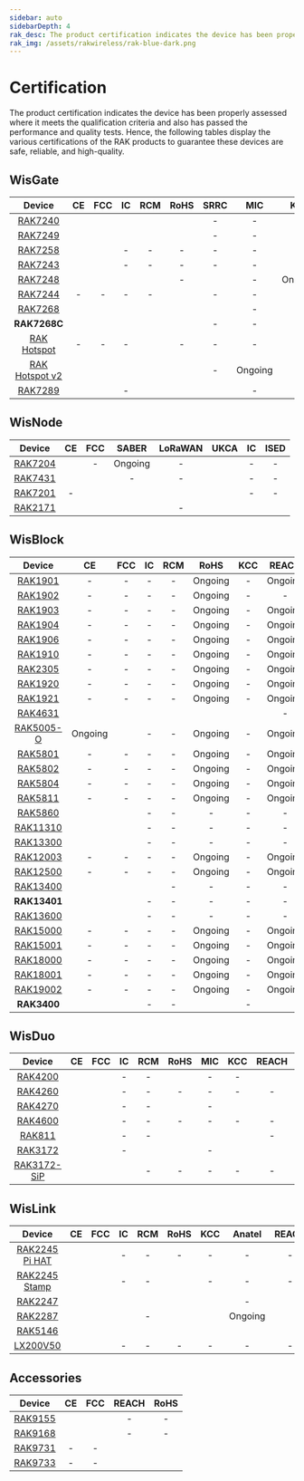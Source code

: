 ```yaml
---
sidebar: auto
sidebarDepth: 4
rak_desc: The product certification indicates the device has been properly assessed where it meets the qualification criteria and also has passed the performance and quality tests. Hence, the following tables display the various certifications of the RAK products to guarantee these devices are safe, reliable, and high-quality.
rak_img: /assets/rakwireless/rak-blue-dark.png
---
```


# Certification

The product certification indicates the device has been properly assessed where it meets the qualification criteria and also has passed the performance and quality tests. Hence, the following tables display the various certifications of the RAK products to guarantee these devices are safe, reliable, and high-quality.

## WisGate

|                                               Device                                               |                                                             CE                                                              |                                                           FCC                                                           |                                                       IC                                                       |                                                             RCM                                                              |                                                                 RoHS                                                                 |                                              SRRC                                               |   MIC   |                                                             KCC                                                             |  OFCA   |                                                      IMDA                                                       |                                                  Anatel                                                  |                                              Ukraine                                               |                                                            IP67                                                            |                                                  IP65                                                  |                                                            UKCA                                                             |                                                          REACH                                                          |   JRL   |   EAC   |   FAC   |   FSB   |                                                      SUBTEL                                                       |   NOM   | IFETEL  |                                                      BSMI                                                       |                                                      NCC                                                       |   MIC   |                                                      ERP                                                       |                                                      NTC                                                       |   RAC   |   FSS   |  SABER  |  METI   |                                                      NBTC                                                       |                                              ISED                                               |                                                             RSM                                                              |
| :------------------------------------------------------------------------------------------------: | :-------------------------------------------------------------------------------------------------------------------------: | :---------------------------------------------------------------------------------------------------------------------: | :------------------------------------------------------------------------------------------------------------: | :--------------------------------------------------------------------------------------------------------------------------: | :----------------------------------------------------------------------------------------------------------------------------------: | :---------------------------------------------------------------------------------------------: | :-----: | :-------------------------------------------------------------------------------------------------------------------------: | :-----: | :-------------------------------------------------------------------------------------------------------------: | :------------------------------------------------------------------------------------------------------: | :------------------------------------------------------------------------------------------------: | :------------------------------------------------------------------------------------------------------------------------: | :----------------------------------------------------------------------------------------------------: | :-------------------------------------------------------------------------------------------------------------------------: | :---------------------------------------------------------------------------------------------------------------------: | :-----: | :-----: | :-----: | :-----: | :---------------------------------------------------------------------------------------------------------------: | :-----: | :-----: | :-------------------------------------------------------------------------------------------------------------: | :------------------------------------------------------------------------------------------------------------: | :-----: | :------------------------------------------------------------------------------------------------------------: | :------------------------------------------------------------------------------------------------------------: | :-----: | :-----: | :-----: | :-----: | :-------------------------------------------------------------------------------------------------------------: | :---------------------------------------------------------------------------------------------: | :--------------------------------------------------------------------------------------------------------------------------: |
|       <a href="/Product-Categories/WisGate/RAK7240/Overview/" target="_blank"> RAK7240 </a>        |            [](https://downloads.rakwireless.com/LoRa/RAK7240/Certification-Report/RAK7240_CE_Certification.pdf)             |          [](https://downloads.rakwireless.com/LoRa/RAK7240/Certification-Report/RAK7240_FCC_Certification.zip)          |      [](https://downloads.rakwireless.com/LoRa/RAK7240/Certification-Report/RAK7240_IC_Certification.pdf)      |            [](https://downloads.rakwireless.com/LoRa/RAK7240/Certification-Report/RAK7240_RCM_Certification.zip)             |                [](https://downloads.rakwireless.com/LoRa/RAK7240/Certification-Report/RAK7240_RoHS_Certification.pdf)                |                                                -                                                |    -    |                                                              -                                                              |    -    |                                                        -                                                        | [](https://downloads.rakwireless.com/LoRa/RAK7240/Certification-Report/RAK7240_ANATEL_Certification.pdf) |                                                 -                                                  |                                                             -                                                              | [](https://downloads.rakwireless.com/LoRa/RAK7240/Certification-Report/RAK7240_IP65_Certification.pdf) |                                                              -                                                              |                                                            -                                                            |    -    |    -    |    -    |    -    |                                                         -                                                         |    -    |    -    |                                                        -                                                        |                                                       -                                                        |    -    |                                                       -                                                        |                                                       -                                                        |    -    |    -    |    -    |    -    |                                                        -                                                        |                                                -                                                |                                                              -                                                               |
|       <a href="/Product-Categories/WisGate/RAK7249/Overview/" target="_blank"> RAK7249 </a>        |      [](https://downloads.rakwireless.com/LoRa/DIY-Gateway-RAK7249/Certification-Report/RAK7249_CE_Certification.pdf)       |    [](https://downloads.rakwireless.com/LoRa/DIY-Gateway-RAK7249/Certification-Report/RAK7249_FCC_Certification.zip)    | [](https://downloads.rakwireless.com/LoRa/DIY-Gateway-RAK7249/Certification-Report/RAK7249_IC_Certication.pdf) |      [](https://downloads.rakwireless.com/LoRa/DIY-Gateway-RAK7249/Certification-Report/RAK7249_RCM_Certification.zip)       |           [](https://downloads.rakwireless.com/LoRa/DIY-Gateway-RAK7249/Certification-Report/RAK7249_RoHS_Test_Report.pdf)           |                                                -                                                |    -    |                                                              -                                                              |    -    |                                                        -                                                        |                                                    -                                                     |                                                 -                                                  | [](https://downloads.rakwireless.com/LoRa/DIY-Gateway-RAK7249/Certification-Report/RAK7249_Enclosure_IP67_Test_Report.pdf) |                                                   -                                                    |                                                              -                                                              |      [](https://downloads.rakwireless.com/LoRa/DIY-Gateway-RAK7249/Certification-Report/RAK7249_REACH_Report.pdf)       |    -    | Ongoing | Ongoing | Ongoing |                                                         -                                                         |    -    |    -    |                                                        -                                                        |                                                       -                                                        |    -    |                                                       -                                                        |                                                       -                                                        | Ongoing | Ongoing |    -    |    -    |                                                        -                                                        |                                                -                                                |                                                              -                                                               |
|       <a href="/Product-Categories/WisGate/RAK7258/Overview/" target="_blank"> RAK7258 </a>        |     [](https://downloads.rakwireless.com/LoRa/Indoor-Gateway-RAK7258/Certification-Report/RAK7258_CE_Certification.zip)     |  [](https://downloads.rakwireless.com/LoRa/Indoor-Gateway-RAK7258/Certification-Report/RAK7258_FCC_Certification.zip)   |                                                       -                                                        |                                                              -                                                               |                                                                  -                                                                   |                                                -                                                |    -    |     [](https://downloads.rakwireless.com/LoRa/Indoor-Gateway-RAK7258/Certification-Report/RAK7258_KC_Certification.pdf)     |    -    |                                                        -                                                        |                                                    -                                                     |                                                 -                                                  |                                                             -                                                              |                                                   -                                                    |                                                              -                                                              |                                                            -                                                            |    -    |    -    |    -    |    -    |                                                         -                                                         |    -    |    -    |                                                        -                                                        |                                                       -                                                        |    -    |                                                       -                                                        |                                                       -                                                        |    -    |    -    | Ongoing |    -    |                                                        -                                                        |                                                -                                                |                                                              -                                                               |
|       <a href="/Product-Categories/WisGate/RAK7243/Overview/" target="_blank"> RAK7243 </a>        |   [](https://downloads.rakwireless.com/LoRa/Pilot-Gateway-Pro-RAK7243/Certification-Report/RAK7243_CE_Certification.zip)    | [](https://downloads.rakwireless.com/LoRa/Pilot-Gateway-Pro-RAK7243/Certification-Report/RAK7243_FCC_Certification.zip) |                                                       -                                                        |                                                              -                                                               |                                                                  -                                                                   |                                                -                                                |    -    |                                                              -                                                              |    -    |                                                        -                                                        |                                                    -                                                     |                                                 -                                                  |                                                             -                                                              |                                                   -                                                    |                                                              -                                                              |                                                            -                                                            |    -    |    -    |    -    |    -    |                                                         -                                                         |    -    |    -    |                                                        -                                                        |                                                       -                                                        |    -    |                                                       -                                                        |                                                       -                                                        |    -    |    -    |    -    |    -    |                                                        -                                                        |                                                -                                                |                                                              -                                                               |
|       <a href="/Product-Categories/WisGate/RAK7248/Overview/" target="_blank"> RAK7248 </a>        |                [](https://downloads.rakwireless.com/LoRa/RAK7248/Certification/RAK7248_CE_Certification.zip)                |             [](https://downloads.rakwireless.com/LoRa/RAK7248/Certification/RAK7248_FCC_Certification.zip)              |         [](https://downloads.rakwireless.com/LoRa/RAK7248/Certification/RAK7248_IC_Certification.zip)          |                [](https://downloads.rakwireless.com/LoRa/RAK7248/Certification/RAK7248_RCM_Certification.pdf)                |                                                                  -                                                                   | [](https://downloads.rakwireless.com/LoRa/RAK7248/Certification/RAK7248_SRRC_Certification.zip) |    -    |                                                           Ongoing                                                           | Ongoing |         [](https://downloads.rakwireless.com/LoRa/RAK7248/Certification/RAK7248_IMDA_Certification.zip)         |    [](https://downloads.rakwireless.com/LoRa/RAK7248/Certification/RAK7248_ANATEL_Certification.pdf)     | [](https://downloads.rakwireless.com/LoRa/RAK7248/Certification/RAK7248_Ukraine_Certification.pdf) |                                                             -                                                              |                                                   -                                                    |                                                              -                                                              |                                                            -                                                            |    -    |    -    |    -    |    -    |                                                         -                                                         |    -    |    -    |                                                        -                                                        |                                                       -                                                        |    -    |                                                       -                                                        |                                                       -                                                        |    -    |    -    |    -    |    -    |                                                        -                                                        |                                                -                                                |                                                              -                                                               |
|       <a href="/Product-Categories/WisGate/RAK7244/Overview/" target="_blank"> RAK7244 </a>        |                                                              -                                                              |                                                            -                                                            |                                                       -                                                        |                                                              -                                                               | [](https://downloads.rakwireless.com/LoRa/Developer-LoRaWAN-Gateway-RAK7244%26RAK7244P/Certification/RAK7244_RoHS_Certification.pdf) |                                                -                                                |    -    |                                                              -                                                              |    -    |                                                        -                                                        |                                                    -                                                     |                                                 -                                                  |                                                             -                                                              |                                                   -                                                    |                                                              -                                                              |                                                            -                                                            |    -    |    -    |    -    |    -    |                                                         -                                                         |    -    |    -    |                                                        -                                                        |                                                       -                                                        |    -    |                                                       -                                                        |                                                       -                                                        |    -    |    -    |    -    |    -    |                                                        -                                                        |                                                -                                                |                                                              -                                                               |
|       <a href="/Product-Categories/WisGate/RAK7268/Overview/" target="_blank"> RAK7268 </a>        | [](https://downloads.rakwireless.com/LoRa/RAK7268/Certification/RAK7268_RAK7268V2_RAK7268C_RAK7268CV2_CE_Certification.pdf) |        [](https://downloads.rakwireless.com/LoRa/RAK7268/Certification/RAK7268_RAK7268V2_FCC_Certification.pdf)         |         [](https://downloads.rakwireless.com/LoRa/RAK7268/Certification/RAK7268_IC_Certification.zip)          | [](https://downloads.rakwireless.com/LoRa/RAK7268/Certification/RAK7268_RAK7268V2_RAK7268C_RAK7268CV2_RCM_Certification.pdf) |        [](https://downloads.rakwireless.com/LoRa/RAK7268/Certification/RAK7268C_RAK7268CV2_RAK7268_RAK7268V2_RoHS_Report.pdf)        | [](https://downloads.rakwireless.com/LoRa/RAK7268/Certification/RAK7268_SRRC_Certification.pdf) |    -    |                [](https://downloads.rakwireless.com/LoRa/RAK7268/Certification/RAK7268_KC_Certification.pdf)                |    -    |                                                        -                                                        |    [](https://downloads.rakwireless.com/LoRa/RAK7268/Certification/RAK7268_ANATEL_Certification.zip)     |                                                 -                                                  |                                                             -                                                              |                                                   -                                                    | [](https://downloads.rakwireless.com/LoRa/RAK7268/Certification/RAK7268_RAK7268V2_RAK7268C_RAK7268CV2_UK_Certification.pdf) | [](https://downloads.rakwireless.com/LoRa/RAK7268/Certification/RAK7268C_RAK7268CV2_RAK7268_RAK7268V2_REACH_Report.pdf) |    -    |    -    |    -    |    -    |                                                         -                                                         |    -    |    -    |                                                        -                                                        |                                                       -                                                        |    -    |                                                       -                                                        |                                                       -                                                        |    -    |    -    |    -    |    -    |                                                        -                                                        |                                                -                                                | [](https://downloads.rakwireless.com/LoRa/RAK7268/Certification/RAK7268_RAK7268V2_RAK7268C_RAK7268CV2_RSM_Certification.pdf) |
|                                            **RAK7268C**                                            | [](https://downloads.rakwireless.com/LoRa/RAK7268/Certification/RAK7268_RAK7268V2_RAK7268C_RAK7268CV2_CE_Certification.pdf) |       [](https://downloads.rakwireless.com/LoRa/RAK7268/Certification/RAK7268C_RAK7268CV2_FCC_Certification.pdf)        |         [](https://downloads.rakwireless.com/LoRa/RAK7268/Certification/RAK7268C_IC_Certification.zip)         | [](https://downloads.rakwireless.com/LoRa/RAK7268/Certification/RAK7268_RAK7268V2_RAK7268C_RAK7268CV2_RCM_Certification.pdf) |        [](https://downloads.rakwireless.com/LoRa/RAK7268/Certification/RAK7268C_RAK7268CV2_RAK7268_RAK7268V2_RoHS_Report.pdf)        |                                                -                                                |    -    |               [](https://downloads.rakwireless.com/LoRa/RAK7268/Certification/RAK7268C_KC_certification.pdf)                |    -    |                                                        -                                                        |                                                    -                                                     |                                                 -                                                  |                                                             -                                                              |                                                   -                                                    | [](https://downloads.rakwireless.com/LoRa/RAK7268/Certification/RAK7268_RAK7268V2_RAK7268C_RAK7268CV2_UK_Certification.pdf) | [](https://downloads.rakwireless.com/LoRa/RAK7268/Certification/RAK7268C_RAK7268CV2_RAK7268_RAK7268V2_REACH_Report.pdf) |    -    |    -    |    -    |    -    |                                                         -                                                         |    -    |    -    |                                                        -                                                        |                                                       -                                                        |    -    |                                                       -                                                        |                                                       -                                                        |    -    |    -    |    -    |    -    |                                                        -                                                        |                                                -                                                | [](https://downloads.rakwireless.com/LoRa/RAK7268/Certification/RAK7268_RAK7268V2_RAK7268C_RAK7268CV2_RSM_Certification.pdf) |
|   <a href="/Product-Categories/WisGate/RAK-Hotspot/Overview/" target="_blank"> RAK Hotspot </a>    |                                                              -                                                              |                                                            -                                                            |                                                       -                                                        |        [](https://downloads.rakwireless.com/LoRa/RAK_Hotspot/Certification/RAK7248_HotspotV2.0_RCM_Certification.pdf)        |                                                                  -                                                                   |                                                -                                                |    -    |        [](https://downloads.rakwireless.com/LoRa/RAK_Hotspot/Certification/RAK7248_HotspotV2.0_KC_Certification.pdf)        |    -    |                                                        -                                                        |                                                    -                                                     |                                                 -                                                  |                                                             -                                                              |                                                   -                                                    |                                                              -                                                              |                                                            -                                                            |    -    |    -    |    -    |    -    |                                                         -                                                         |    -    |    -    |                                                        -                                                        |                                                       -                                                        |    -    |                                                       -                                                        |                                                       -                                                        |    -    |    -    |    -    |    -    |                                                        -                                                        |                                                -                                                |                                                              -                                                               |
| <a href="/Product-Categories/WisGate/RAK-Hotspot-v2/Overview/" target="_blank"> RAK Hotspot v2</a> |        [](https://downloads.rakwireless.com/LoRa/RAK_Hotspot/Certification/RAK7248_HotspotV2.0_CE_Certification.pdf)        |     [](https://downloads.rakwireless.com/LoRa/RAK_Hotspot/Certification/RAK7248_HotspotV2.0_FCC_Certification.pdf)      |     [](https://downloads.rakwireless.com/LoRa/RAK_Hotspot/Certification/RAK7248_HotspotV2.0_IC_Report.pdf)     |        [](https://downloads.rakwireless.com/LoRa/RAK_Hotspot/Certification/RAK7248_HotspotV2.0_RCM_Certification.pdf)        |             [](https://downloads.rakwireless.com/LoRa/RAK_Hotspot/Certification/RAK7248_HotspotV2.0_CE__ROHS_REPORT.pdf)             |                                                -                                                | Ongoing |        [](https://downloads.rakwireless.com/LoRa/RAK_Hotspot/Certification/RAK7248_HotspotV2.0_KC_Certification.pdf)        |    -    | [](https://downloads.rakwireless.com/LoRa/RAK_Hotspot/Certification/RAK7248_HotspotV2.0_IMDA_Certification.zip) |                                                    -                                                     |                                                 -                                                  |                                                             -                                                              |                                                   -                                                    |       [](https://downloads.rakwireless.com/LoRa/RAK_Hotspot/Certification/RAK7248_HotspotV2.0_UKCA_Certification.pdf)       |      [](https://downloads.rakwireless.com/LoRa/RAK_Hotspot/Certification/RAK7248_HotspotV2.0_CE_REACH_REPORT.PDF)       | Ongoing |    -    |    -    |    -    | [](https://downloads.rakwireless.com/LoRa/RAK_Hotspot/Certification/RAK7248_HotspotV2.0_SUBTEL_Certification.pdf) | Ongoing | Ongoing | [](https://downloads.rakwireless.com/LoRa/RAK_Hotspot/Certification/RAK7248_HotspotV2.0_BSMI_Certification.pdf) | [](https://downloads.rakwireless.com/LoRa/RAK_Hotspot/Certification/RAK7248_HotspotV2.0_NCC_Certification.pdf) | Ongoing | [](https://downloads.rakwireless.com/LoRa/RAK_Hotspot/Certification/RAK7248_HotspotV2.0_ERP_Certification.pdf) | [](https://downloads.rakwireless.com/LoRa/RAK_Hotspot/Certification/RAK7248_HotspotV2.0_NTC_Certification.jpg) |    -    |    -    |    -    | Ongoing | [](https://downloads.rakwireless.com/LoRa/RAK_Hotspot/Certification/RAK7248_HotspotV2.0_NBTC_Certification.zip) |                                                -                                                |                                                              -                                                               |
|       <a href="/Product-Categories/WisGate/RAK7289/Overview/" target="_blank"> RAK7289 </a>        |           [](https://downloads.rakwireless.com/LoRa/RAK7289/Certification/RAK7289_RAK7289V2_CE_Certification.pdf)           |             [](https://downloads.rakwireless.com/LoRa/RAK7289/Certification/RAK7289_FCC_Certification.pdf)              |                                                       -                                                        |           [](https://downloads.rakwireless.com/LoRa/RAK7289/Certification/RAK7289_RAK7289V2_RCM_Certification.pdf)           |        [](https://downloads.rakwireless.com/LoRa/RAK7289/Certification/RAK7289C_RAK7289_RAK7289CV2_RAK7289V2_RoHS_Report.pdf)        | [](https://downloads.rakwireless.com/LoRa/RAK7289/Certification/RAK7289_SRRC_Certification.pdf) |    -    | [](https://downloads.rakwireless.com/LoRa/RAK7289/Certification/RAK7289_RAK7289C_RAK7289V2_RAK7289CV2_KC_Certification.pdf) |    -    |                                                        -                                                        |                                                    -                                                     |                                                 -                                                  |                                                             -                                                              |                                                   -                                                    |          [](https://downloads.rakwireless.com/LoRa/RAK7289/Certification/RAK7289_RAK7289V2_UKCA_Certification.pdf)          | [](https://downloads.rakwireless.com/LoRa/RAK7289/Certification/RAK7289C_RAK7289_RAK7289CV2_RAK7289V2_REACH_Report.PDF) |    -    |    -    |    -    |    -    |                                                         -                                                         |    -    |    -    |                                                        -                                                        |                                                       -                                                        |    -    |                                                       -                                                        |                                                       -                                                        |    -    |    -    |    -    |    -    |                                                        -                                                        | [](https://downloads.rakwireless.com/LoRa/RAK7289/Certification/RAK7289_ISED_Certification.zip) |          [](https://downloads.rakwireless.com/LoRa/RAK7289/Certification/RAK7289C_RAK7289CV2_RSM_Certification.pdf)          |


## WisNode

|                                        Device                                         |                                                  CE                                                  |                                                  FCC                                                  |  SABER  |                                              LoRaWAN                                               |                                              UKCA                                               |                                              IC                                               |                                              ISED                                               |
| :-----------------------------------------------------------------------------------: | :--------------------------------------------------------------------------------------------------: | :---------------------------------------------------------------------------------------------------: | :-----: | :------------------------------------------------------------------------------------------------: | :---------------------------------------------------------------------------------------------: | :-------------------------------------------------------------------------------------------: | :---------------------------------------------------------------------------------------------: |
| <a href="/Product-Categories/WisNode/RAK7204/Overview/" target="_blank"> RAK7204 </a> |    [](https://downloads.rakwireless.com/LoRa/RAK7204/Certification/RAK7204_CE_Certification.zip)     |                                                   -                                                   | Ongoing |                                                 -                                                  |                                                                                                 |                                               -                                               |                                                -                                                |
| <a href="/Product-Categories/WisNode/RAK7431/Overview/" target="_blank"> RAK7431 </a> | [](https://downloads.rakwireless.com/LoRa/RAK7431/Certification-Report/RAK7431_CE_Certification.zip) | [](https://downloads.rakwireless.com/LoRa/RAK7431/Certification-Report/RAK7431_FCC_Certification.zip) |    -    |                                                 -                                                  |                                                                                                 |                                               -                                               |                                                -                                                |
| <a href="/Product-Categories/WisNode/RAK7201/Overview/" target="_blank"> RAK7201 </a> |                                                  -                                                   |    [](https://downloads.rakwireless.com/LoRa/RAK7201/Certification/RAK7201_FCC_Certification.pdf)     |         | [](https://downloads.rakwireless.com/LoRa/RAK7201/Certification/RAK7201_LoRaWAN_Certification.pdf) |                                                                                                 |                                               -                                               |                                                -                                                |
| <a href="/Product-Categories/WisNode/RAK2171/Overview/" target="_blank"> RAK2171 </a> |    [](https://downloads.rakwireless.com/LoRa/RAK2171/Certification/RAK2171_CE_Certification.pdf)     |    [](https://downloads.rakwireless.com/LoRa/RAK2171/Certification/RAK2171_FCC_Certification.pdf)     |         |                                                 -                                                  | [](https://downloads.rakwireless.com/LoRa/RAK2171/Certification/RAK2171_UKCA_Certification.pdf) | [](https://downloads.rakwireless.com/LoRa/RAK2171/Certification/RAK2171_IC_Certification.pdf) | [](https://downloads.rakwireless.com/LoRa/RAK2171/Certification/RAK2171_ISED_Certification.pdf) |


## WisBlock

|                                           Device                                           |                                                        CE                                                         |                                                        FCC                                                         |                                                    IC                                                    |                                              RCM                                               |                                                   RoHS                                                    |                                                  KCC                                                  |                                                   REACH                                                    |                                                     EMC                                                     |                                                        UKCA                                                         |                                                        ISED                                                         |
| :----------------------------------------------------------------------------------------: | :---------------------------------------------------------------------------------------------------------------: | :----------------------------------------------------------------------------------------------------------------: | :------------------------------------------------------------------------------------------------------: | :--------------------------------------------------------------------------------------------: | :-------------------------------------------------------------------------------------------------------: | :---------------------------------------------------------------------------------------------------: | :--------------------------------------------------------------------------------------------------------: | :---------------------------------------------------------------------------------------------------------: | :-----------------------------------------------------------------------------------------------------------------: | :-----------------------------------------------------------------------------------------------------------------: |
|   <a href="/Product-Categories/WisBlock/RAK1901/Overview/" target="_blank"> RAK1901 </a>   |                                                         -                                                         |                                                         -                                                          |                                                    -                                                     |                                               -                                                |                                                  Ongoing                                                  |                                                   -                                                   |                                                  Ongoing                                                   |                                                      -                                                      |                                                          -                                                          |                                                          -                                                          |
|   <a href="/Product-Categories/WisBlock/RAK1902/Overview/" target="_blank"> RAK1902 </a>   |                                                         -                                                         |                                                         -                                                          |                                                    -                                                     |                                               -                                                |                                                  Ongoing                                                  |                                                   -                                                   |                                                     -                                                      |                                                   Ongoing                                                   |                                                          -                                                          |                                                          -                                                          |
|   <a href="/Product-Categories/WisBlock/RAK1903/Overview/" target="_blank"> RAK1903 </a>   |                                                         -                                                         |                                                         -                                                          |                                                    -                                                     |                                               -                                                |                                                  Ongoing                                                  |                                                   -                                                   |                                                  Ongoing                                                   |                                                      -                                                      |                                                          -                                                          |                                                          -                                                          |
|   <a href="/Product-Categories/WisBlock/RAK1904/Overview/" target="_blank"> RAK1904 </a>   |                                                         -                                                         |                                                         -                                                          |                                                    -                                                     |                                               -                                                |                                                  Ongoing                                                  |                                                   -                                                   |                                                  Ongoing                                                   |                                                      -                                                      |                                                          -                                                          |                                                          -                                                          |
|   <a href="/Product-Categories/WisBlock/RAK1906/Overview/" target="_blank"> RAK1906 </a>   |                                                         -                                                         |                                                         -                                                          |                                                    -                                                     |                                               -                                                |                                                  Ongoing                                                  |                                                   -                                                   |                                                  Ongoing                                                   |                                                      -                                                      |                                                          -                                                          |                                                          -                                                          |
|   <a href="/Product-Categories/WisBlock/RAK1910/Overview/" target="_blank"> RAK1910 </a>   |                                                         -                                                         |                                                         -                                                          |                                                    -                                                     |                                               -                                                |                                                  Ongoing                                                  |                                                   -                                                   |                                                  Ongoing                                                   |                                                      -                                                      |                                                          -                                                          |                                                          -                                                          |
|   <a href="/Product-Categories/WisBlock/RAK2305/Overview/" target="_blank"> RAK2305 </a>   |                                                         -                                                         |                                                         -                                                          |                                                    -                                                     |                                               -                                                |                                                  Ongoing                                                  |                                                   -                                                   |                                                  Ongoing                                                   |                                                      -                                                      |                                                          -                                                          |                                                          -                                                          |
|   <a href="/Product-Categories/WisBlock/RAK1920/Overview/" target="_blank"> RAK1920 </a>   |                                                         -                                                         |                                                         -                                                          |                                                    -                                                     |                                               -                                                |                                                  Ongoing                                                  |                                                   -                                                   |                                                  Ongoing                                                   |                                                      -                                                      |                                                          -                                                          |                                                          -                                                          |
|   <a href="/Product-Categories/WisBlock/RAK1921/Overview/" target="_blank"> RAK1921 </a>   |                                                         -                                                         |                                                         -                                                          |                                                    -                                                     |                                               -                                                |                                                  Ongoing                                                  |                                                   -                                                   |                                                  Ongoing                                                   |                                                      -                                                      |                                                          -                                                          |                                                          -                                                          |
|   <a href="/Product-Categories/WisBlock/RAK4631/Overview/" target="_blank"> RAK4631 </a>   |       [](https://downloads.rakwireless.com/LoRa/RAK4630/Certification/RAK4630_RAK4631_CE_Certification.zip)       |       [](https://downloads.rakwireless.com/LoRa/RAK4630/Certification/RAK4630_RAK4631_FCC_Certification.zip)       |  [](https://downloads.rakwireless.com/LoRa/WisBlock/RAK4631/Certification/RAK4631_IC_Certification.pdf)  | [](https://downloads.rakwireless.com/LoRa/RAK4630/Certification/RAK4630_RCM_Certification.pdf) |     [](https://downloads.rakwireless.com/LoRa/RAK4630/Certification/RAK4630_RAK4631_RoHS_Report.pdf)      | [](https://downloads.rakwireless.com/LoRa/RAK4630/Certification/RAK4630_RAK4631_KC_Certification.pdf) |                                                     -                                                      |                                                      -                                                      |                                                          -                                                          |                                                          -                                                          |
| <a href="/Product-Categories/WisBlock/RAK5005-O/Overview/" target="_blank"> RAK5005-O </a> |                                                      Ongoing                                                      |    [](https://downloads.rakwireless.com/LoRa/WisBlock/RAK5005-O/Certification/RAK5005-O_FCC_Certification.pdf)     |                                                    -                                                     |                                               -                                                |                                                  Ongoing                                                  |                                                   -                                                   |                                                  Ongoing                                                   | [](https://downloads.rakwireless.com/LoRa/WisBlock/RAK5005-O/Certification/RAK5005-O_EMC_Certification.pdf) |                                                          -                                                          |                                                          -                                                          |
|   <a href="/Product-Categories/WisBlock/RAK5801/Overview/" target="_blank"> RAK5801 </a>   |                                                         -                                                         |                                                         -                                                          |                                                    -                                                     |                                               -                                                |                                                  Ongoing                                                  |                                                   -                                                   |                                                  Ongoing                                                   |                                                      -                                                      |                                                          -                                                          |                                                          -                                                          |
|   <a href="/Product-Categories/WisBlock/RAK5802/Overview/" target="_blank"> RAK5802 </a>   |                                                         -                                                         |                                                         -                                                          |                                                    -                                                     |                                               -                                                |                                                  Ongoing                                                  |                                                   -                                                   |                                                  Ongoing                                                   |                                                      -                                                      |                                                          -                                                          |                                                          -                                                          |
|   <a href="/Product-Categories/WisBlock/RAK5804/Overview/" target="_blank"> RAK5804 </a>   |                                                         -                                                         |                                                         -                                                          |                                                    -                                                     |                                               -                                                |                                                  Ongoing                                                  |                                                   -                                                   |                                                  Ongoing                                                   |                                                      -                                                      |                                                          -                                                          |                                                          -                                                          |
|   <a href="/Product-Categories/WisBlock/RAK5811/Overview/" target="_blank"> RAK5811 </a>   |                                                         -                                                         |                                                         -                                                          |                                                    -                                                     |                                               -                                                |                                                  Ongoing                                                  |                                                   -                                                   |                                                  Ongoing                                                   |                                                      -                                                      |                                                          -                                                          |                                                          -                                                          |
|   <a href="/Product-Categories/WisBlock/RAK5860/Overview/" target="_blank"> RAK5860 </a>   |      [](https://downloads.rakwireless.com/LoRa/WisBlock/RAK5860/Certification/RAK5860_CE_Certification.zip)       |      [](https://downloads.rakwireless.com/LoRa/WisBlock/RAK5860/Certification/RAK5860_FCC_Certification.pdf)       |                                                    -                                                     |                                               -                                                |                                                     -                                                     |                                                   -                                                   |                                                     -                                                      |                                                      -                                                      |                                                          -                                                          |                                                          -                                                          |
|  <a href="/Product-Categories/WisBlock/RAK11310/Overview/" target="_blank"> RAK11310 </a>  | [](https://downloads.rakwireless.com/LoRa/WisBlock/RAK11310/Certification/RAK11300_RAK11310_CE_Certification.pdf) | [](https://downloads.rakwireless.com/LoRa/WisBlock/RAK11310/Certification/RAK11300_RAK11310_FCC_Certification.zip) |                                                    -                                                     |                                               -                                                |                                                     -                                                     |                                                   -                                                   |                                                     -                                                      |                                                      -                                                      | [](https://downloads.rakwireless.com/LoRa/WisBlock/RAK11310/Certification/RAK11300_RAK11310_UKCA_Certification.pdf) | [](https://downloads.rakwireless.com/LoRa/WisBlock/RAK11310/Certification/RAK11300_RAK11310_ISED_Certification.pdf) |
|  <a href="/Product-Categories/WisBlock/RAK13300/Overview/" target="_blank"> RAK13300 </a>  |     [](https://downloads.rakwireless.com/LoRa/WisBlock/RAK13300/Certification/RAK13300_CE_Certification.pdf)      |     [](https://downloads.rakwireless.com/LoRa/WisBlock/RAK13300/Certification/RAK13300_FCC_Certification.zip)      |                                                    -                                                     |                                               -                                                |                                                     -                                                     |                                                   -                                                   |                                                     -                                                      |                                                      -                                                      |     [](https://downloads.rakwireless.com/LoRa/WisBlock/RAK13300/Certification/RAK13300_UKCA_Certification.pdf)      |     [](https://downloads.rakwireless.com/LoRa/WisBlock/RAK13300/Certification/RAK13300_ISED_Certification.pdf)      |
|  <a href="/Product-Categories/WisBlock/RAK12003/Overview/" target="_blank"> RAK12003 </a>  |                                                         -                                                         |                                                         -                                                          |                                                    -                                                     |                                               -                                                |                                                  Ongoing                                                  |                                                   -                                                   |                                                  Ongoing                                                   |                                                      -                                                      |                                                          -                                                          |                                                          -                                                          |
|  <a href="/Product-Categories/WisBlock/RAK12500/Overview/" target="_blank"> RAK12500 </a>  |                                                         -                                                         |                                                         -                                                          |                                                    -                                                     |                                               -                                                |                                                  Ongoing                                                  |                                                   -                                                   |                                                  Ongoing                                                   |                                                      -                                                      |                                                          -                                                          |                                                          -                                                          |
|  <a href="/Product-Categories/WisBlock/RAK13400/Overview/" target="_blank"> RAK13400 </a>  |     [](https://downloads.rakwireless.com/LoRa/WisBlock/RAK13400/Certification/RAK13400_CE_Certification.pdf)      |     [](https://downloads.rakwireless.com/LoRa/WisBlock/RAK13400/Certification/RAK13400_FCC_Certification.pdf)      | [](https://downloads.rakwireless.com/LoRa/WisBlock/RAK13400/Certification/RAK13400_IC_Certification.pdf) |                                               -                                                |                                                     -                                                     |                                                   -                                                   |                                                     -                                                      |                                                      -                                                      |                                                          -                                                          |                                                          -                                                          |
|                                        **RAK13401**                                        |     [](https://downloads.rakwireless.com/LoRa/WisBlock/RAK13401/Certification/RAK13401_CE_Certification.pdf)      |     [](https://downloads.rakwireless.com/LoRa/WisBlock/RAK13401/Certification/RAK13401_FCC_Certification.pdf)      |                                                    -                                                     |                                               -                                                |                                                     -                                                     |                                                   -                                                   |                                                     -                                                      |                                                      -                                                      |     [](https://downloads.rakwireless.com/LoRa/WisBlock/RAK13401/Certification/RAK13401_UKCA_Certification.pdf)      |                                                          -                                                          |
|  <a href="/Product-Categories/WisBlock/RAK13600/Overview/" target="_blank"> RAK13600 </a>  |     [](https://downloads.rakwireless.com/LoRa/WisBlock/RAK13600/Certification/RAK13600_CE_Certification.pdf)      |     [](https://downloads.rakwireless.com/LoRa/WisBlock/RAK13600/Certification/RAK13600_FCC_Certification.pdf)      |                                                    -                                                     |                                               -                                                |                                                     -                                                     |                                                   -                                                   |                                                     -                                                      |                                                      -                                                      |     [](https://downloads.rakwireless.com/LoRa/WisBlock/RAK13600/Certification/RAK13600_UKCA_Certification.pdf)      |     [](https://downloads.rakwireless.com/LoRa/WisBlock/RAK13600/Certification/RAK13600_ISED_Certification.pdf)      |
|  <a href="/Product-Categories/WisBlock/RAK15000/Overview/" target="_blank"> RAK15000 </a>  |                                                         -                                                         |                                                         -                                                          |                                                    -                                                     |                                               -                                                |                                                  Ongoing                                                  |                                                   -                                                   |                                                  Ongoing                                                   |                                                      -                                                      |                                                          -                                                          |                                                          -                                                          |
|  <a href="/Product-Categories/WisBlock/RAK15001/Overview/" target="_blank"> RAK15001 </a>  |                                                         -                                                         |                                                         -                                                          |                                                    -                                                     |                                               -                                                |                                                  Ongoing                                                  |                                                   -                                                   |                                                  Ongoing                                                   |                                                      -                                                      |                                                          -                                                          |                                                          -                                                          |
|  <a href="/Product-Categories/WisBlock/RAK18000/Overview/" target="_blank"> RAK18000 </a>  |                                                         -                                                         |                                                         -                                                          |                                                    -                                                     |                                               -                                                |                                                  Ongoing                                                  |                                                   -                                                   |                                                  Ongoing                                                   |                                                      -                                                      |                                                          -                                                          |                                                          -                                                          |
|  <a href="/Product-Categories/WisBlock/RAK18001/Overview/" target="_blank"> RAK18001 </a>  |                                                         -                                                         |                                                         -                                                          |                                                    -                                                     |                                               -                                                |                                                  Ongoing                                                  |                                                   -                                                   |                                                  Ongoing                                                   |                                                      -                                                      |                                                          -                                                          |                                                          -                                                          |
|  <a href="/Product-Categories/WisBlock/RAK19002/Overview/" target="_blank"> RAK19002 </a>  |                                                         -                                                         |                                                         -                                                          |                                                    -                                                     |                                               -                                                |                                                  Ongoing                                                  |                                                   -                                                   |                                                  Ongoing                                                   |                                                      -                                                      |                                                          -                                                          |                                                          -                                                          |
|                                        **RAK3400**                                         |  [](https://downloads.rakwireless.com/LoRa/WisBlock/RAK3400/Certification/RAK3400_RAK3401_CE_Certification.pdf)   |  [](https://downloads.rakwireless.com/LoRa/WisBlock/RAK3400/Certification/RAK3400_RAK3401_FCC_Certiification.pdf)  |                                                    -                                                     |                                               -                                                | [](https://downloads.rakwireless.com/LoRa/WisBlock/RAK3400/Certification/RAK3400_RAK3401_RoHS_Report.pdf) |                                                   -                                                   | [](https://downloads.rakwireless.com/LoRa/WisBlock/RAK3400/Certification/RAK3400_RAK3401_REACH_Report.pdf) |                                                      -                                                      |  [](https://downloads.rakwireless.com/LoRa/WisBlock/RAK3400/Certification/RAK3400_RAK3401_UKCA_Certification.pdf)   |  [](https://downloads.rakwireless.com/LoRa/WisBlock/RAK3400/Certification/RAK3400_RAK3401_ISED_Certification.pdf)   |


## WisDuo

|                                               Device                                                |                                                  CE                                                   |                                                  FCC                                                   |                                                  IC                                                   |                                              RCM                                               |                                                  RoHS                                                   |                                                 MIC                                                 |                                                 KCC                                                  |                                                  REACH                                                   |                                                  JRL                                                  |   EMC   |                                                  UKCA                                                   |                                                   LoRa                                                   |                                                  ISED                                                   |
| :-------------------------------------------------------------------------------------------------: | :---------------------------------------------------------------------------------------------------: | :----------------------------------------------------------------------------------------------------: | :---------------------------------------------------------------------------------------------------: | :--------------------------------------------------------------------------------------------: | :-----------------------------------------------------------------------------------------------------: | :-------------------------------------------------------------------------------------------------: | :--------------------------------------------------------------------------------------------------: | :------------------------------------------------------------------------------------------------------: | :---------------------------------------------------------------------------------------------------: | :-----: | :-----------------------------------------------------------------------------------------------------: | :------------------------------------------------------------------------------------------------------: | :-----------------------------------------------------------------------------------------------------: |
|     <a href="/Product-Categories/WisDuo/RAK4200-Module/Overview/" target="_blank"> RAK4200 </a>     | [](https://downloads.rakwireless.com/LoRa/RAK4200/Certification-Report/RAK4200H_CE_Certification.zip) | [](https://downloads.rakwireless.com/LoRa/RAK4200/Certification-Report/RAK4200_FCC_Certification.zip)  |                                                   -                                                   |                                               -                                                | [](https://downloads.rakwireless.com/LoRa/RAK4200/Certification-Report/RAK4200H_RoHS_Certification.pdf) |                                                  -                                                  |                                                  -                                                   | [](https://downloads.rakwireless.com/LoRa/RAK4200/Certification-Report/RAK4200H_REACH_Certification.pdf) |                                                   -                                                   |    -    |                                                    -                                                    |                                                    -                                                     | [](https://downloads.rakwireless.com/LoRa/RAK4200/Certification-Report/RAK4200H_ISED_Certification.pdf) |
|     <a href="/Product-Categories/WisDuo/RAK4260-Module/Overview/" target="_blank"> RAK4260 </a>     | [](https://downloads.rakwireless.com/LoRa/RAK4260/Certification-Report/RAK4260H_CE_Certification.zip) | [](https://downloads.rakwireless.com/LoRa/RAK4260/Certification-Report/RAK4260H_FCC_Certification.zip) |                                                   -                                                   |                                               -                                                |                                                    -                                                    |                                                  -                                                  |                                                  -                                                   |                                                    -                                                     |                                                   -                                                   |    -    |                                                    -                                                    |                                                    -                                                     |                                                    -                                                    |
|     <a href="/Product-Categories/WisDuo/RAK4270-Module/Overview/" target="_blank"> RAK4270 </a>     | [](https://downloads.rakwireless.com/LoRa/RAK4270/Certification-Report/RAK4270_CE_Certification.zip)  | [](https://downloads.rakwireless.com/LoRa/RAK4270/Certification-Report/RAK4270_FCC_Certification.zip)  |                                                   -                                                   |                                               -                                                | [](https://downloads.rakwireless.com/LoRa/RAK4270/Certification-Report/RAK4270_RoHS_Certification.pdf)  |                                                  -                                                  | [](https://downloads.rakwireless.com/LoRa/RAK4270/Certification-Report/RAK4270_KC_Certification.pdf) | [](https://downloads.rakwireless.com/LoRa/RAK4270/Certification-Report/RAK4270_REACH_Certification.pdf)  | [](https://downloads.rakwireless.com/LoRa/RAK4270/Certification-Report/RAK4270_JRL_Certification.pdf) | Ongoing |                                                    -                                                    |                                                    -                                                     |                                                    -                                                    |
|     <a href="/Product-Categories/WisDuo/RAK4600-Module/Overview/" target="_blank"> RAK4600 </a>     |     [](https://downloads.rakwireless.com/LoRa/RAK4600/Certification/RAK4600_CE_Certification.zip)     |     [](https://downloads.rakwireless.com/LoRa/RAK4600/Certification/RAK4600_FCC_Certification.zip)     |                                                   -                                                   |                                               -                                                |                                                    -                                                    |                                                  -                                                  |                                                  -                                                   |                                                    -                                                     |                                                   -                                                   |    -    |                                                    -                                                    |                                                    -                                                     |                                                    -                                                    |
|      <a href="/Product-Categories/WisDuo/RAK811-Module/Overview/" target="_blank"> RAK811 </a>      |  [](https://downloads.rakwireless.com/LoRa/RAK811/Certification_Report/RAK811_CE_Certification.zip)   |  [](https://downloads.rakwireless.com/LoRa/RAK811/Certification_Report/RAK811_FCC_Certification.zip)   |                                                   -                                                   |                                               -                                                |  [](https://downloads.rakwireless.com/LoRa/RAK811/Certification_Report/RAK811_RoHS_Certification.zip)   | [](https://downloads.rakwireless.com/LoRa/RAK811/Certification_Report/RAK811_MIC_Certification.zip) |  [](https://downloads.rakwireless.com/LoRa/RAK811/Certification_Report/RAK811_KC_Certification.pdf)  |                                                    -                                                     |                                                   -                                                   |    -    |                                                    -                                                    |                                                    -                                                     |                                                    -                                                    |
|     <a href="/Product-Categories/WisDuo/RAK3172-Module/Overview/" target="_blank"> RAK3172 </a>     |     [](https://downloads.rakwireless.com/LoRa/RAK3172/Certification/RAK3172_CE_Certification.pdf)     |     [](https://downloads.rakwireless.com/LoRa/RAK3172/Certification/RAK3172_FCC_Certification.zip)     |                                                   -                                                   | [](https://downloads.rakwireless.com/LoRa/RAK3172/Certification/RAK3172_RCM_Certification.pdf) |        [](https://downloads.rakwireless.com/LoRa/RAK3172/Certification/RAK3172_RoHS_Report.pdf)         |                                                  -                                                  |    [](https://downloads.rakwireless.com/LoRa/RAK3172/Certification/RAK3172_KC_Certification.pdf)     |        [](https://downloads.rakwireless.com/LoRa/RAK3172/Certification/RAK3172_REACH_Report.pdf)         |    [](https://downloads.rakwireless.com/LoRa/RAK3172/Certification/RAK3172_JRL_Certification.pdf)     |    -    |     [](https://downloads.rakwireless.com/LoRa/RAK3172/Certification/RAK3172_UKCA_Certification.pdf)     | [](https://downloads.rakwireless.com/LoRa/RAK3172/Certification/RAK3172_LoRa_Alliance_Certification.pdf) |     [](https://downloads.rakwireless.com/LoRa/RAK3172/Certification/RAK3172_ISED_Certification.pdf)     |
| <a href="/Product-Categories/WisDuo/RAK3172-SiP-Module/Overview/" target="_blank"> RAK3172-SiP </a> | [](https://downloads.rakwireless.com/LoRa/RAK3172-SiP/Certification/RAK3172-SiP_CE_Certification.pdf) | [](https://downloads.rakwireless.com/LoRa/RAK3172-SiP/Certification/RAK3172-SiP_FCC_Certification.pdf) | [](https://downloads.rakwireless.com/LoRa/RAK3172-SiP/Certification/RAK3172-SiP_IC_Certification.pdf) |                                               -                                                |                                                    -                                                    |                                                  -                                                  |                                                  -                                                   |                                                    -                                                     |                                                   -                                                   |    -    | [](https://downloads.rakwireless.com/LoRa/RAK3172-SiP/Certification/RAK3172-SiP_UKCA_Certification.pdf) |                                                    -                                                     |                                                    -                                                    |
## WisLink

|                                                  Device                                                   |                                                         CE                                                         |                                                         FCC                                                         |                                                       IC                                                       |                                                       RCM                                                       |                                                       RoHS                                                       |                                                      KCC                                                       |                                              Anatel                                               |                                                       REACH                                                       |                                              UKCA                                               |                                              KC                                               |                                              JRL                                               |
| :-------------------------------------------------------------------------------------------------------: | :----------------------------------------------------------------------------------------------------------------: | :-----------------------------------------------------------------------------------------------------------------: | :------------------------------------------------------------------------------------------------------------: | :-------------------------------------------------------------------------------------------------------------: | :--------------------------------------------------------------------------------------------------------------: | :------------------------------------------------------------------------------------------------------------: | :-----------------------------------------------------------------------------------------------: | :---------------------------------------------------------------------------------------------------------------: | :---------------------------------------------------------------------------------------------: | :-------------------------------------------------------------------------------------------: | :--------------------------------------------------------------------------------------------: |
|    <a href="/Product-Categories/WisLink/RAK2245-Pi-HAT/Overview/" target="_blank"> RAK2245 Pi HAT </a>    | [](https://downloads.rakwireless.com/LoRa/RAK2245-Pi-HAT/Certification-Report/RAK2245_Pi_HAT_CE_Certification.zip) | [](https://downloads.rakwireless.com/LoRa/RAK2245-Pi-HAT/Certification-Report/RAK2245_Pi_HAT_FCC_Certification.zip) |                                                       -                                                        |                                                        -                                                        |                                                        -                                                         |                                                       -                                                        |                                                 -                                                 |                                                         -                                                         |                                                -                                                |                                               -                                               |                                               -                                                |
| <a href="/Product-Categories/WisLink/RAK2245-Stamp-Edition/Overview/" target="_blank"> RAK2245 Stamp </a> |        [](https://downloads.rakwireless.com/LoRa/RAK2245/Certification-Report/RAK2245_CE_Certification.zip)        |        [](https://downloads.rakwireless.com/LoRa/RAK2245/Certification-Report/RAK2245_FCC_Certification.zip)        |                                                       -                                                        |                                                        -                                                        |         [](https://downloads.rakwireless.com/LoRa/RAK2245/Certification-Report/RAK2245_RoHS_Report.pdf)          |                                                       -                                                        |                                                 -                                                 |                                                         -                                                         |                                                -                                                |                                               -                                               |                                               -                                                |
|           <a href="/Product-Categories/WisLink/RAK2247/Overview/" target="_blank"> RAK2247 </a>           |   [](https://downloads.rakwireless.com/LoRa/RAK2247-Mini-PCIe/Certification-Report/RAK2247_CE_Certification.zip)   |   [](https://downloads.rakwireless.com/LoRa/RAK2247-Mini-PCIe/Certification-Report/RAK2247_FCC_Certification.pdf)   | [](https://downloads.rakwireless.com/LoRa/RAK2247-Mini-PCIe/Certification-Report/RAK2247_IC_Certification.zip) | [](https://downloads.rakwireless.com/LoRa/RAK2247-Mini-PCIe/Certification-Report/RAK2247_RCM_Certification.zip) | [](https://downloads.rakwireless.com/LoRa/RAK2247-Mini-PCIe/Certification-Report/RAK2247_RoHS_Certification.pdf) | [](https://downloads.rakwireless.com/LoRa/RAK2247-Mini-PCIe/Certification-Report/RAK2247_KC_Certification.zip) |                                                 -                                                 | [](https://downloads.rakwireless.com/LoRa/RAK2247-Mini-PCIe/Certification-Report/RAK2247_REACH_Certification.pdf) |                                                -                                                |                                               -                                               |                                               -                                                |
|           <a href="/Product-Categories/WisLink/RAK2287/Overview/" target="_blank"> RAK2287 </a>           |      [](https://downloads.rakwireless.com/LoRa/RAK2287-Mini-PCIe/Certification/RAK2287_CE_Certification.zip)       |      [](https://downloads.rakwireless.com/LoRa/RAK2287-Mini-PCIe/Certification/RAK2287_FCC_Certification.zip)       |    [](https://downloads.rakwireless.com/LoRa/RAK2287-Mini-PCIe/Certification/RAK2287_IC_Certification.zip)     |                                                        -                                                        |    [](https://downloads.rakwireless.com/LoRa/RAK2287-Mini-PCIe/Certification-Report/RAK2287_RoHS_Report.pdf)     | [](https://downloads.rakwireless.com/LoRa/RAK2287-Mini-PCIe/Certification-Report/RAK2287_KC_Certification.zip) |                                              Ongoing                                              |    [](https://downloads.rakwireless.com/LoRa/RAK2287-Mini-PCIe/Certification-Report/RAK2287_REACH_Report.pdf)     |                                                -                                                |                                               -                                               |                                               -                                                |
|           <a href="/Product-Categories/WisLink/RAK5146/Overview/" target="_blank"> RAK5146 </a>           |           [](https://downloads.rakwireless.com/LoRa/RAK5146/Certification/RAK5146_CE_Certification.zip)            |           [](https://downloads.rakwireless.com/LoRa/RAK5146/Certification/RAK5146_FCC_Certification.zip)            |         [](https://downloads.rakwireless.com/LoRa/RAK5146/Certification/RAK5146_IC_Certification.pdf)          |         [](https://downloads.rakwireless.com/LoRa/RAK5146/Certification/RAK5146_RCM_Certification.pdf)          |         [](https://downloads.rakwireless.com/LoRa/RAK5146/Certification/RAK5146_RoHS_Certification.pdf)          |         [](https://downloads.rakwireless.com/LoRa/RAK5146/Certification/RAK5146_KC_Certification.pdf)          | [](https://downloads.rakwireless.com/LoRa/RAK5146/Certification/RAK5146_ANATEL_Certification.pdf) |         [](https://downloads.rakwireless.com/LoRa/RAK5146/Certification/RAK5146_REACH_Certification.pdf)          | [](https://downloads.rakwireless.com/LoRa/RAK5146/Certification/RAK5146_UKCA_Certification.zip) | [](https://downloads.rakwireless.com/LoRa/RAK5146/Certification/RAK5146_KC_Certification.pdf) | [](https://downloads.rakwireless.com/LoRa/RAK5146/Certification/RAK5146_JRL_Certification.pdf) |
|          <a href="/Product-Categories/WisLink/LX200V50/Overview/" target="_blank"> LX200V50 </a>          |       [](https://downloads.rakwireless.com/PLC/LX200V50/Certification/RAK_PLC_LX200V50_CE_Certification.pdf)       |       [](https://downloads.rakwireless.com/PLC/LX200V50/Certification/RAK_PLC_LX200V50_FCC_Certification.pdf)       |                                                       -                                                        |                                                        -                                                        |                                                        -                                                         |                                                       -                                                        |                                                 -                                                 |                                                         -                                                         |                                                -                                                |                                               -                                               |                                               -                                                |

## Accessories 

|                                          Device                                           |                                                  CE                                                  |                                                  FCC                                                  |                                                   REACH                                                    |                                                   RoHS                                                    |
| :---------------------------------------------------------------------------------------: | :--------------------------------------------------------------------------------------------------: | :---------------------------------------------------------------------------------------------------: | :--------------------------------------------------------------------------------------------------------: | :-------------------------------------------------------------------------------------------------------: |
| <a href="/Product-Categories/Accessories/RAK9155/Overview/" target="_blank"> RAK9155 </a> | [](https://downloads.rakwireless.com/Accessories/RAK9155/Certification/RAK9155_CE_Certification.jpg) | [](https://downloads.rakwireless.com/Accessories/RAK9155/Certification/RAK9155_FCC_Certification.jpg) |                                                     -                                                      |                                                     -                                                     |
| <a href="/Product-Categories/Accessories/RAK9168/Overview/" target="_blank"> RAK9168 </a> | [](https://downloads.rakwireless.com/Accessories/RAK9168/Certification/RAK9168_CE_Certification.zip) | [](https://downloads.rakwireless.com/Accessories/RAK9168/Certification/RAK9168_FCC_Certification.zip) |                                                     -                                                      |                                                     -                                                     |
| <a href="/Product-Categories/Accessories/RAK9731/Overview/" target="_blank"> RAK9731 </a> |                                                  -                                                   |                                                   -                                                   | [](https://downloads.rakwireless.com/Accessories/Pulsar-Cable/Certification/Pulsar_Cable_REACH_Report.PDF) | [](https://downloads.rakwireless.com/Accessories/Pulsar-Cable/Certification/Pulsar_Cable_RoHS_Report.PDF) |
| <a href="/Product-Categories/Accessories/RAK9733/Overview/" target="_blank"> RAK9733 </a> |                                                  -                                                   |                                                   -                                                   | [](https://downloads.rakwireless.com/Accessories/Pulsar-Cable/Certification/Pulsar_Cable_REACH_Report.PDF) | [](https://downloads.rakwireless.com/Accessories/Pulsar-Cable/Certification/Pulsar_Cable_RoHS_Report.PDF) |

